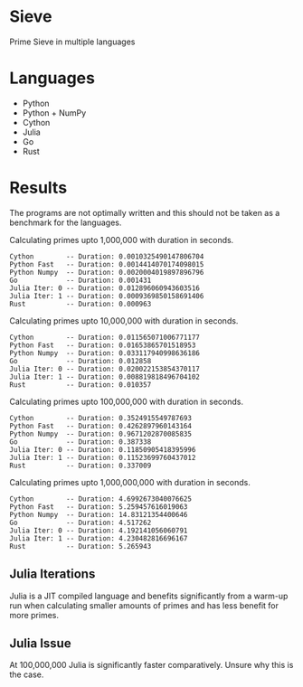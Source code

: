 # Sieve
Prime Sieve in multiple languages

# Languages
- Python
- Python + NumPy
- Cython
- Julia
- Go
- Rust

# Results
The programs are not optimally written and this should not be taken as a benchmark for the languages.

Calculating primes upto 1,000,000 with duration in seconds.
```
Cython        -- Duration: 0.0010325490147806704
Python Fast   -- Duration: 0.0014414070174098015
Python Numpy  -- Duration: 0.0020004019897896796
Go            -- Duration: 0.001431
Julia Iter: 0 -- Duration: 0.012896060943603516
Julia Iter: 1 -- Duration: 0.0009369850158691406
Rust          -- Duration: 0.000963
```

Calculating primes upto 10,000,000 with duration in seconds.
```
Cython        -- Duration: 0.011565071006771177
Python Fast   -- Duration: 0.01653865701518953
Python Numpy  -- Duration: 0.033117940998636186
Go            -- Duration: 0.012858
Julia Iter: 0 -- Duration: 0.020022153854370117
Julia Iter: 1 -- Duration: 0.008819818496704102
Rust          -- Duration: 0.010357
```

Calculating primes upto 100,000,000 with duration in seconds.
```
Cython        -- Duration: 0.3524915549787693
Python Fast   -- Duration: 0.4262897960143164
Python Numpy  -- Duration: 0.9671202870085835
Go            -- Duration: 0.387338
Julia Iter: 0 -- Duration: 0.11850905418395996
Julia Iter: 1 -- Duration: 0.11523699760437012
Rust          -- Duration: 0.337009
```

Calculating primes upto 1,000,000,000 with duration in seconds.
```
Cython        -- Duration: 4.6992673040076625
Python Fast   -- Duration: 5.259457616019063
Python Numpy  -- Duration: 14.83121354400646
Go            -- Duration: 4.517262
Julia Iter: 0 -- Duration: 4.192141056060791
Julia Iter: 1 -- Duration: 4.230482816696167
Rust          -- Duration: 5.265943
```

## Julia Iterations
Julia is a JIT compiled language and benefits significantly from a warm-up run when calculating smaller amounts of primes and has less benefit for more primes.

## Julia Issue
At 100,000,000 Julia is significantly faster comparatively. Unsure why this is the case.

